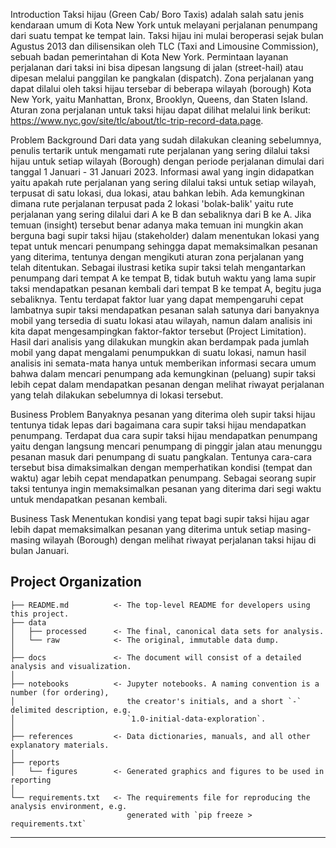 Introduction
Taksi hijau (Green Cab/ Boro Taxis) adalah salah satu jenis kendaraan umum di Kota New York untuk melayani perjalanan penumpang dari suatu tempat ke tempat lain. Taksi hijau ini mulai beroperasi sejak bulan Agustus 2013 dan dilisensikan oleh TLC (Taxi and Limousine Commission), sebuah badan pemerintahan di Kota New York. Permintaan layanan perjalanan dari taksi ini bisa dipesan langsung di jalan (street-hail) atau dipesan melalui panggilan ke pangkalan (dispatch). Zona perjalanan yang dapat dilalui oleh taksi hijau tersebar di beberapa wilayah (borough) Kota New York, yaitu Manhattan, Bronx, Brooklyn, Queens, dan Staten Island. Aturan zona perjalanan untuk taksi hijau dapat dilihat melalui link berikut: https://www.nyc.gov/site/tlc/about/tlc-trip-record-data.page. 

Problem Background
Dari data yang sudah dilakukan cleaning sebelumnya, penulis tertarik untuk mengamati rute perjalanan yang sering dilalui taksi hijau untuk setiap wilayah (Borough) dengan periode perjalanan dimulai dari tanggal 1 Januari - 31 Januari 2023. Informasi awal yang ingin didapatkan yaitu apakah rute perjalanan yang sering dilalui taksi untuk setiap wilayah, terpusat di satu lokasi, dua lokasi, atau bahkan lebih. Ada kemungkinan dimana rute perjalanan terpusat pada 2 lokasi 'bolak-balik' yaitu rute perjalanan yang sering dilalui dari A ke B dan sebaliknya dari B ke A. Jika temuan (insight) tersebut benar adanya maka temuan ini mungkin akan berguna bagi supir taksi hijau (stakeholder) dalam menentukan lokasi yang tepat untuk mencari penumpang sehingga dapat memaksimalkan pesanan yang diterima, tentunya dengan mengikuti aturan zona perjalanan yang telah ditentukan. Sebagai ilustrasi ketika supir taksi telah mengantarkan penumpang dari tempat A ke tempat B, tidak butuh waktu yang lama supir taksi mendapatkan pesanan kembali dari tempat B ke tempat A, begitu juga sebaliknya. Tentu terdapat faktor luar yang dapat mempengaruhi cepat lambatnya supir taksi mendapatkan pesanan salah satunya dari banyaknya mobil yang tersedia di suatu lokasi atau wilayah, namun dalam analisis ini kita dapat mengesampingkan faktor-faktor tersebut (Project Limitation). Hasil dari analisis yang dilakukan mungkin akan berdampak pada jumlah mobil yang dapat mengalami penumpukkan di suatu lokasi, namun hasil analisis ini semata-mata hanya untuk memberikan informasi secara umum bahwa dalam mencari penumpang ada kemungkinan (peluang) supir taksi lebih cepat dalam mendapatkan pesanan dengan melihat riwayat perjalanan yang telah dilakukan sebelumnya di lokasi tersebut.

Business Problem
Banyaknya pesanan yang diterima oleh supir taksi hijau tentunya tidak lepas dari bagaimana cara supir taksi hijau mendapatkan penumpang. Terdapat dua cara supir taksi hijau mendapatkan penumpang yaitu dengan langsung mencari penumpang di pinggir jalan atau menunggu pesanan masuk dari penumpang di suatu pangkalan. Tentunya cara-cara tersebut bisa dimaksimalkan dengan memperhatikan kondisi (tempat dan waktu) agar lebih cepat mendapatkan penumpang. Sebagai seorang supir taksi tentunya ingin memaksimalkan pesanan yang diterima dari segi waktu untuk mendapatkan pesanan kembali.

Business Task
Menentukan kondisi yang tepat bagi supir taksi hijau agar lebih dapat memaksimalkan pesanan yang diterima untuk setiap masing-masing wilayah (Borough) dengan melihat riwayat perjalanan taksi hijau di bulan Januari.

Project Organization
------------

    ├── README.md          <- The top-level README for developers using this project.
    ├── data
    │   ├── processed      <- The final, canonical data sets for analysis.
    │   └── raw            <- The original, immutable data dump.
    │
    ├── docs               <- The document will consist of a detailed analysis and visualization.
    │
    ├── notebooks          <- Jupyter notebooks. A naming convention is a number (for ordering),
    │                         the creator's initials, and a short `-` delimited description, e.g.
    │                         `1.0-initial-data-exploration`.
    │
    ├── references         <- Data dictionaries, manuals, and all other explanatory materials.
    │
    ├── reports            
    │   └── figures        <- Generated graphics and figures to be used in reporting
    │
    └── requirements.txt   <- The requirements file for reproducing the analysis environment, e.g.
                              generated with `pip freeze > requirements.txt`

--------